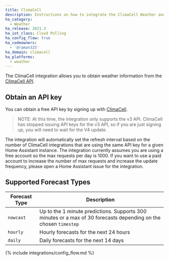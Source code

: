 ```yaml
---
title: ClimaCell
description: Instructions on how to integrate the ClimaCell Weather and Air Quality API into Home Assistant.
ha_category:
  - Weather
ha_release: 2021.3
ha_iot_class: Cloud Polling
ha_config_flow: true
ha_codeowners:
  - '@raman325'
ha_domain: climacell
ha_platforms:
  - weather
---
```


The ClimaCell integration allows you to obtain weather information from the [ClimaCell API](https://www.climacell.co/weather-api/).

## Obtain an API key

You can obtain a free API key by signing up with [ClimaCell](https://developer.climacell.co/sign-up?_ga=2.137889264.1908484805.1591592950-510691096.1591288729).

> NOTE: At this time, the integration only supports the v3 API. ClimaCell has stopped issuing API keys for the v3 API, so if you are just signing up, you will need to wait for the V4 update.

The integration will automatically set the refresh interval based on the number of ClimaCell integrations that are using the same API key for a given Home Assistant instance. The integration currently assumes you are using a free account so the max requests per day is 1000. If you want to use a paid account to increase the number of max requests and increase the update frequency, please open a Home Assistant issue for the integration.

## Supported Forecast Types

| Forecast Type | Description                                                                                                      |
|---------------|------------------------------------------------------------------------------------------------------------------|
| `nowcast`     | Up to the 1 minute predictions. Supports 300 minutes or a max of 30 forecasts depending on the chosen `timestep` |
| `hourly`      | Hourly forecasts for the next 24 hours                                                                           |
| `daily`       | Daily  forecasts for the next 14 days                                                                            |

{% include integrations/config_flow.md %}
